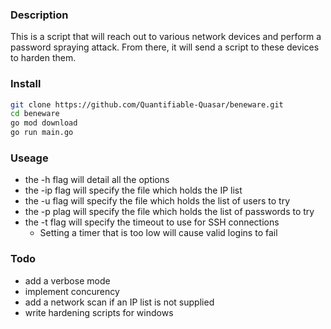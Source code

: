 ### Description

This is a script that will reach out to various network devices and perform a password spraying attack. From there, it will send a script to these devices to harden them.

### Install

```bash
git clone https://github.com/Quantifiable-Quasar/beneware.git
cd beneware
go mod download
go run main.go
```

### Useage

- the -h flag will detail all the options
- the -ip flag will specify the file which holds the IP list
- the -u flag will specify the file which holds the list of users to try
- the -p plag will specify the file which holds the list of passwords to try
- the -t flag will specify the timeout to use for SSH connections 
    - Setting a timer that is too low will cause valid logins to fail

### Todo

- add a verbose mode 
- implement concurency
- add a network scan if an IP list is not supplied
- write hardening scripts for windows
